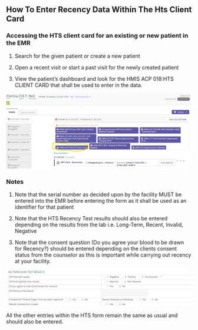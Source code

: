 ## How To Enter Recency Data Within The Hts Client Card

### Accessing the HTS client card for an existing or new patient in the EMR

1.	Search for the given patient or create a new patient

2.	Open a recent visit or start a past visit for the newly created patient

3.	View the patient’s dashboard and look for the HMIS ACP 018:HTS CLIENT CARD that shall be used to enter in the data.

![HTS Client Card](../images/data-entry/hts-client-card/hts-client-card018.jpg)

### Notes

1.	Note that the serial number as decided upon by the facility MUST be entered into the EMR before entering the form as it shall be used as an identifier for that patient

2.	Note that the HTS Recency Test results should also be entered depending on the results from the lab i.e. Long-Term, Recent, Invalid, Negative

3.	Note that the consent question (Do you agree your blood to be drawn for Recency?) should be entered depending on the clients consent status from the counselor as this is important while carrying out recency at your facility.

![HIV Test Results](../images/data-entry/hts-client-card/hiv-test-results.png)

All the other entries within the HTS form remain the same as  usual and should also be entered.